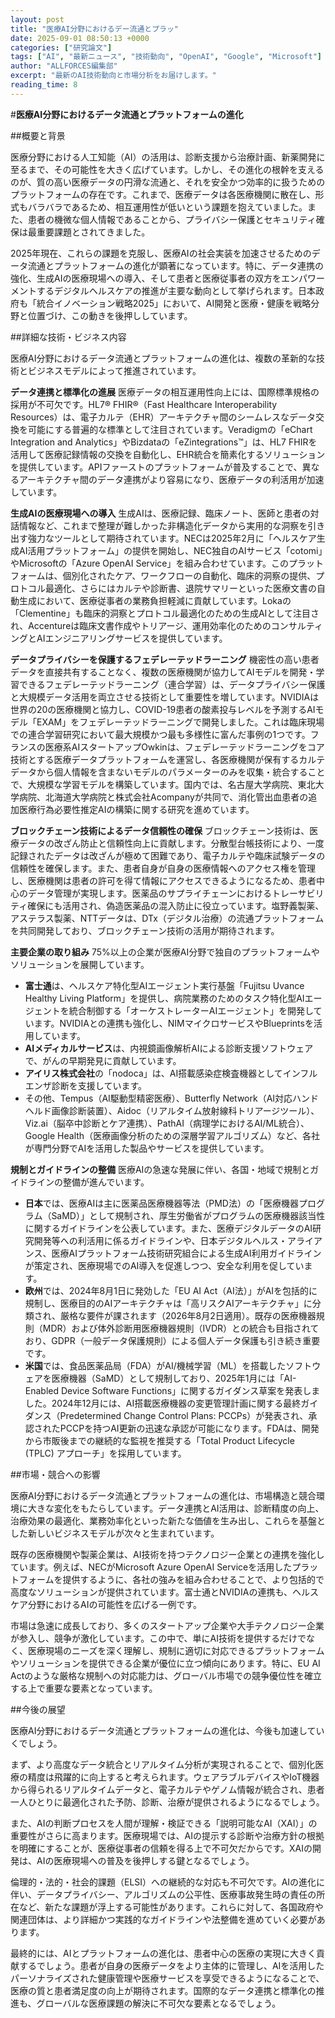 ```yaml
---
layout: post
title: "医療AI分野におけるデー流通とプラッ"
date: 2025-09-01 08:50:13 +0000
categories: ["研究論文"]
tags: ["AI", "最新ニュース", "技術動向", "OpenAI", "Google", "Microsoft"]
author: "ALLFORCES編集部"
excerpt: "最新のAI技術動向と市場分析をお届けします。"
reading_time: 8
---
```

#**医療AI分野におけるデータ流通とプラットフォームの進化**

##概要と背景

医療分野における人工知能（AI）の活用は、診断支援から治療計画、新薬開発に至るまで、その可能性を大きく広げています。しかし、その進化の根幹を支えるのが、質の高い医療データの円滑な流通と、それを安全かつ効率的に扱うためのプラットフォームの存在です。これまで、医療データは各医療機関に散在し、形式もバラバラであるため、相互運用性が低いという課題を抱えていました。また、患者の機微な個人情報であることから、プライバシー保護とセキュリティ確保は最重要課題とされてきました。

2025年現在、これらの課題を克服し、医療AIの社会実装を加速させるためのデータ流通とプラットフォームの進化が顕著になっています。特に、データ連携の強化、生成AIの医療現場への導入、そして患者と医療従事者の双方をエンパワーメントするデジタルヘルスケアの推進が主要な動向として挙げられます。日本政府も「統合イノベーション戦略2025」において、AI開発と医療・健康を戦略分野と位置づけ、この動きを後押ししています。

##詳細な技術・ビジネス内容

医療AI分野におけるデータ流通とプラットフォームの進化は、複数の革新的な技術とビジネスモデルによって推進されています。

**データ連携と標準化の進展**
医療データの相互運用性向上には、国際標準規格の採用が不可欠です。HL7® FHIR®（Fast Healthcare Interoperability Resources）は、電子カルテ（EHR）アーキテクチャ間のシームレスなデータ交換を可能にする普遍的な標準として注目されています。Veradigmの「eChart Integration and Analytics」やBizdataの「eZintegrations™」は、HL7 FHIRを活用して医療記録情報の交換を自動化し、EHR統合を簡素化するソリューションを提供しています。APIファーストのプラットフォームが普及することで、異なるアーキテクチャ間のデータ連携がより容易になり、医療データの利活用が加速しています。

**生成AIの医療現場への導入**
生成AIは、医療記録、臨床ノート、医師と患者の対話情報など、これまで整理が難しかった非構造化データから実用的な洞察を引き出す強力なツールとして期待されています。NECは2025年2月に「ヘルスケア生成AI活用プラットフォーム」の提供を開始し、NEC独自のAIサービス「cotomi」やMicrosoftの「Azure OpenAI Service」を組み合わせています。このプラットフォームは、個別化されたケア、ワークフローの自動化、臨床的洞察の提供、プロトコル最適化、さらにはカルテや診断書、退院サマリーといった医療文書の自動生成において、医療従事者の業務負担軽減に貢献しています。Lokaの「Clementine」も臨床的洞察とプロトコル最適化のための生成AIとして注目され、Accentureは臨床文書作成やトリアージ、運用効率化のためのコンサルティングとAIエンジニアリングサービスを提供しています。

**データプライバシーを保護するフェデレーテッドラーニング**
機密性の高い患者データを直接共有することなく、複数の医療機関が協力してAIモデルを開発・学習できるフェデレーテッドラーニング（連合学習）は、データプライバシー保護と大規模データ活用を両立させる技術として重要性を増しています。NVIDIAは世界の20の医療機関と協力し、COVID-19患者の酸素投与レベルを予測するAIモデル「EXAM」をフェデレーテッドラーニングで開発しました。これは臨床現場での連合学習研究において最大規模かつ最も多様性に富んだ事例の1つです。フランスの医療系AIスタートアップOwkinは、フェデレーテッドラーニングをコア技術とする医療データプラットフォームを運営し、各医療機関が保有するカルテデータから個人情報を含まないモデルのパラメーターのみを収集・統合することで、大規模な学習モデルを構築しています。国内では、名古屋大学病院、東北大学病院、北海道大学病院と株式会社Acompanyが共同で、消化管出血患者の追加医療行為必要性推定AIの構築に関する研究を進めています。

**ブロックチェーン技術によるデータ信頼性の確保**
ブロックチェーン技術は、医療データの改ざん防止と信頼性向上に貢献します。分散型台帳技術により、一度記録されたデータは改ざんが極めて困難であり、電子カルテや臨床試験データの信頼性を確保します。また、患者自身が自身の医療情報へのアクセス権を管理し、医療機関は患者の許可を得て情報にアクセスできるようになるため、患者中心のデータ管理が実現します。医薬品のサプライチェーンにおけるトレーサビリティ確保にも活用され、偽造医薬品の混入防止に役立っています。塩野義製薬、アステラス製薬、NTTデータは、DTx（デジタル治療）の流通プラットフォームを共同開発しており、ブロックチェーン技術の活用が期待されます。

**主要企業の取り組み**
75%以上の企業が医療AI分野で独自のプラットフォームやソリューションを展開しています。
*   **富士通**は、ヘルスケア特化型AIエージェント実行基盤「Fujitsu Uvance Healthy Living Platform」を提供し、病院業務のためのタスク特化型AIエージェントを統合制御する「オーケストレーターAIエージェント」を開発しています。NVIDIAとの連携も強化し、NIMマイクロサービスやBlueprintsを活用しています。
*   **AIメディカルサービス**は、内視鏡画像解析AIによる診断支援ソフトウェアで、がんの早期発見に貢献しています。
*   **アイリス株式会社**の「nodoca」は、AI搭載感染症検査機器としてインフルエンザ診断を支援しています。
*   その他、Tempus（AI駆動型精密医療）、Butterfly Network（AI対応ハンドヘルド画像診断装置）、Aidoc（リアルタイム放射線科トリアージツール）、Viz.ai（脳卒中診断とケア連携）、PathAI（病理学におけるAI/ML統合）、Google Health（医療画像分析のための深層学習アルゴリズム）など、各社が専門分野でAIを活用した製品やサービスを提供しています。

**規制とガイドラインの整備**
医療AIの急速な発展に伴い、各国・地域で規制とガイドラインの整備が進んでいます。
*   **日本**では、医療AIは主に医薬品医療機器等法（PMD法）の「医療機器プログラム（SaMD）」として規制され、厚生労働省がプログラムの医療機器該当性に関するガイドラインを公表しています。また、医療デジタルデータのAI研究開発等への利活用に係るガイドラインや、日本デジタルヘルス・アライアンス、医療AIプラットフォーム技術研究組合による生成AI利用ガイドラインが策定され、医療現場でのAI導入を促進しつつ、安全な利用を促しています。
*   **欧州**では、2024年8月1日に発効した「EU AI Act（AI法）」がAIを包括的に規制し、医療目的のAIアーキテクチャは「高リスクAIアーキテクチャ」に分類され、厳格な要件が課されます（2026年8月2日適用）。既存の医療機器規則（MDR）および体外診断用医療機器規則（IVDR）との統合も目指されており、GDPR（一般データ保護規則）による個人データ保護も引き続き重要です。
*   **米国**では、食品医薬品局（FDA）がAI/機械学習（ML）を搭載したソフトウェアを医療機器（SaMD）として規制しており、2025年1月には「AI-Enabled Device Software Functions」に関するガイダンス草案を発表しました。2024年12月には、AI搭載医療機器の変更管理計画に関する最終ガイダンス（Predetermined Change Control Plans: PCCPs）が発表され、承認されたPCCPを持つAI更新の迅速な承認が可能になります。FDAは、開発から市販後までの継続的な監視を推奨する「Total Product Lifecycle (TPLC) アプローチ」を採用しています。

##市場・競合への影響

医療AI分野におけるデータ流通とプラットフォームの進化は、市場構造と競合環境に大きな変化をもたらしています。データ連携とAI活用は、診断精度の向上、治療効果の最適化、業務効率化といった新たな価値を生み出し、これらを基盤とした新しいビジネスモデルが次々と生まれています。

既存の医療機関や製薬企業は、AI技術を持つテクノロジー企業との連携を強化しています。例えば、NECがMicrosoft Azure OpenAI Serviceを活用したプラットフォームを提供するように、各社の強みを組み合わせることで、より包括的で高度なソリューションが提供されています。富士通とNVIDIAの連携も、ヘルスケア分野におけるAIの可能性を広げる一例です。

市場は急速に成長しており、多くのスタートアップ企業や大手テクノロジー企業が参入し、競争が激化しています。この中で、単にAI技術を提供するだけでなく、医療現場のニーズを深く理解し、規制に適切に対応できるプラットフォームやソリューションを提供できる企業が優位に立つ傾向にあります。特に、EU AI Actのような厳格な規制への対応能力は、グローバル市場での競争優位性を確立する上で重要な要素となっています。

##今後の展望

医療AI分野におけるデータ流通とプラットフォームの進化は、今後も加速していくでしょう。

まず、より高度なデータ統合とリアルタイム分析が実現されることで、個別化医療の精度は飛躍的に向上すると考えられます。ウェアラブルデバイスやIoT機器から得られるリアルタイムデータと、電子カルテやゲノム情報が統合され、患者一人ひとりに最適化された予防、診断、治療が提供されるようになるでしょう。

また、AIの判断プロセスを人間が理解・検証できる「説明可能なAI（XAI）」の重要性がさらに高まります。医療現場では、AIの提示する診断や治療方針の根拠を明確にすることが、医療従事者の信頼を得る上で不可欠だからです。XAIの開発は、AIの医療現場への普及を後押しする鍵となるでしょう。

倫理的・法的・社会的課題（ELSI）への継続的な対応も不可欠です。AIの進化に伴い、データプライバシー、アルゴリズムの公平性、医療事故発生時の責任の所在など、新たな課題が浮上する可能性があります。これらに対して、各国政府や関連団体は、より詳細かつ実践的なガイドラインや法整備を進めていく必要があります。

最終的には、AIとプラットフォームの進化は、患者中心の医療の実現に大きく貢献するでしょう。患者が自身の医療データをより主体的に管理し、AIを活用したパーソナライズされた健康管理や医療サービスを享受できるようになることで、医療の質と患者満足度の向上が期待されます。国際的なデータ連携と標準化の推進も、グローバルな医療課題の解決に不可欠な要素となるでしょう。
